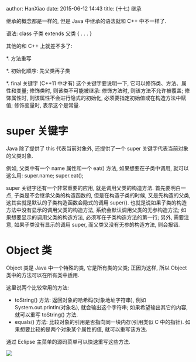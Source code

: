 author: HanXiao
date: 2015-06-12 14:43
title: (十七) 继承

继承的概念都是一样的, 但是 Java 中继承的语法就和 C++ 中不一样了.

语法: class 子类 extends 父类 { . . . }

其他的和 C++ 上就差不多了:

*. 方法重写

*. 初始化顺序: 先父类再子类

*. final 关键字 (C++11 中才有)
这个关键字要说明一下, 它可以修饰类、方法、属性和变量;
修饰类时, 则该类不可能被继承:
修饰方法时, 则该方法不允许被覆盖;
修饰属性时, 则该属性不会进行隐式的初始化, 必须要指定初始值或在构造方法中赋值;
修饰变量时, 表示这个是常量.


# super 关键字


Java 除了提供了 this 代表当前对象外, 还提供了一个 super 关键字代表当前对象的父类对象.

例如, 父类中有一个 name 属性和一个 eat() 方法, 如果想要在子类中调用, 就可以这么用: super.name; super.eat();

super 关键字还有一个非常重要的应用, 就是调用父类的构造方法.
首先要明白一点, 子类是不会继承父类的构造函数的, 但是在构造子类的时候, 又是先构造的父类, 这其实就是默认的子类构造函数会隐式的调用 super().
也就是说如果子类的构造方法中没有显示的调用父类的构造方法, 系统会默认调用父类的无参构造方法;
如果想要显示的调用父类的构造方法, 必须写在子类构造方法的第一行;
另外, 需要注意, 如果子类没有显示的调用 super, 而父类又没有无参的构造方法, 则会报错.


# Object 类


Object 类是 Java 中一个特殊的类, 它是所有类的父类;
正因为这样, 所以 Object 类中的方法可以在所有类中适用.

这里说两个比较常用的方法:

- toString() 方法: 返回对象的哈希码(对象地址字符串), 例如 System.out.println(对象名), 就会输出这个字符串; 如果希望输出其它的内容, 就可以重写 toString() 方法.
- equals() 方法: 比较对象的引用是否指向同一块内存(引用类似 C 中的指针). 如果想要比较的是两个对象某个属性的值, 就可以重写该方法.

通过 Eclipse 主菜单的源码菜单可以快速重写这些方法.

![](http://i60.tinypic.com/2u3xxk2.jpg)
